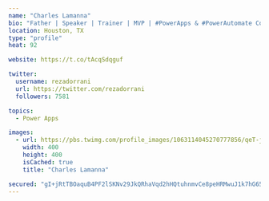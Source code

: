 ```yaml
---
name: "Charles Lamanna"
bio: "Father | Speaker | Trainer | MVP | #PowerApps & #PowerAutomate Community Super User | YouTuber Right-pointing triangle http://youtube.com/c/rezadorrani | Learn - Share - Clockwise rightwards and leftwards open circle arrows"
location: Houston, TX
type: "profile"
heat: 92

website: https://t.co/tAcqSdqguf

twitter:
  username: rezadorrani
  url: https://twitter.com/rezadorrani
  followers: 7581

topics:
  - Power Apps

images:
  - url: https://pbs.twimg.com/profile_images/1063114045270777856/qeT-jpWr_400x400.jpg
    width: 400
    height: 400
    isCached: true
    title: "Charles Lamanna"

secured: "gI+jRtTBOaquB4PF2lSKNv29JkQRhaVqd2hHQtuhnmvCe8peHRMwuJ1k7hG65x6ltuvcoCqRuW/CiK4/C/xuJlfonD4+McERdRQcREf1htd/CybpOFfh8+3wD79qLZqQA0/pKn6ok2Kw8P1tsb5yQ45ssuWv2Wwf+hMiaraETV3i05QJXR/WlrH+Vo30lrkjZr2kvJzcGCX0/bJ6kXck1sbHjWXO7sYqQWy9kYpbXI6F/mMEKb5HU3L7tMk9ZGtLqhqD7o4gNe454YePdW2La4quAObmHcVnCB9H53QjzTXJaOGAuKYwninJsd54QdBjeNC/KsKs3hMSsgzkJ8yJiz0MdRX6HMZNd+vRjNqsmBKcZxjOI8PiVgrw5+D6LMhcYQqgm+dT7LA4lKNw+dA/+IteRYCKgn8GdDBoNexnvwA=;Op1NUc0tHiJMI/R3LWpWxw=="
---
```


